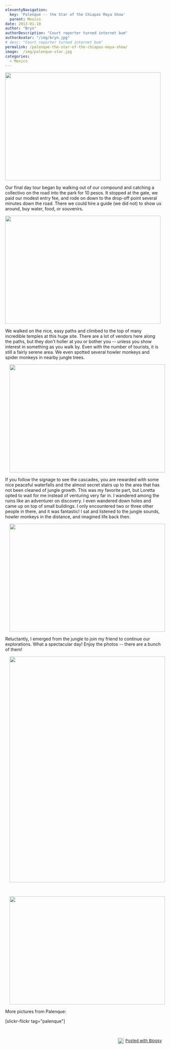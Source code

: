 ```yaml
---
eleventyNavigation:
  key: 'Palenque -- the Star of the Chiapas Maya Show'
  parent: Mexico
date: 2013-01-10
author: "Bryn"
authorDescription: "Court reporter turned internet bum"
authorAvatar: "/img/bryn.jpg"
# desc: "Court reporter turned internet bum"
permalink: /palenque-the-star-of-the-chiapas-maya-show/
image:  /img/palenque-star.jpg
categories:
  - Mexico
---
```

<div class="separator" style="clear: both; text-align: none;">
  <a href="https://www.flickr.com/photos/48315294@N00/8318476989/in/set-72157632374614284" target="_blank"><img id="blogsy-1357837589276.013" class="alignnone" src="https://farm9.staticflickr.com/8077/8318476989_4793aa4d49.jpg" alt="" width="500" height="346" /></a>
</div>

Our final day tour began by walking out of our compound and catching a collectivo on the road into the park for 10 pesos. It stopped at the gate, we paid our modest entry fee, and rode on down to the drop-off point several minutes down the road. There we could hire a guide (we did not) to show us around, buy water, food, or souvenirs.

<div class="separator" style="clear: both; text-align: none;">
  <a href="https://www.flickr.com/photos/48315294@N00/8322314153/in/set-72157632374614284" target="_blank"><img id="blogsy-1357837589256.488" class="alignnone" src="https://farm9.staticflickr.com/8073/8322314153_c88f84c98b.jpg" alt="" width="500" height="346" /></a>
</div>

We walked on the nice, easy paths and climbed to the top of many incredible temples at this huge site. There are a lot of vendors here along the paths, but they don't holler at you or bother you -- unless you show interest in something as you walk by. Even with the number of tourists, it is still a fairly serene area. We even spotted several howler monkeys and spider monkeys in nearby jungle trees.

<div class="separator" style="clear: both; text-align: center;">
  <a style="margin-left: 1em; margin-right: 1em;" href="https://www.flickr.com/photos/48315294@N00/8319523502/in/set-72157632374614284" target="_blank"><img id="blogsy-1357837589275.9465" class="aligncenter" src="https://farm9.staticflickr.com/8359/8319523502_31d1874b56.jpg" alt="" width="500" height="346" /></a>
</div>

If you follow the signage to see the cascades, you are rewarded with some nice peaceful waterfalls and the almost secret stairs up to the area that has not been cleaned of jungle growth. This was my favorite part, but Loretta opted to wait for me instead of venturing very far in. I wandered among the ruins like an adventurer on discovery. I even wandered down holes and came up on top of small buildings. I only encountered two or three other people in there, and it was fantastic! I sat and listened to the jungle sounds, howler monkeys in the distance, and imagined life back then.

<div class="separator" style="clear: both; text-align: center;">
  <a style="margin-left: 1em; margin-right: 1em;" href="https://www.flickr.com/photos/48315294@N00/8322360633/in/set-72157632374614284" target="_blank"><img id="blogsy-1357837589213.5337" class="aligncenter" src="https://farm9.staticflickr.com/8224/8322360633_1d6d7280ca.jpg" alt="" width="500" height="346" /></a>
</div>

Reluctantly, I emerged from the jungle to join my friend to continue our explorations. What a spectacular day! Enjoy the photos -- there are a bunch of them!

<div class="separator" style="clear: both; text-align: center;">
  <a style="margin-left: 1em; margin-right: 1em;" href="https://www.flickr.com/photos/48315294@N00/8322304643/in/set-72157632374614284" target="_blank"><img id="blogsy-1357837589294.332" class="aligncenter" src="https://farm9.staticflickr.com/8220/8322304643_f41fd69759_c.jpg" alt="" width="500" height="723" /></a>
</div>

&nbsp;

<div class="separator" style="clear: both; text-align: center;">
  <a style="margin-left: 1em; margin-right: 1em;" href="https://www.flickr.com/photos/48315294@N00/8318467583/in/set-72157632374614284" target="_blank"><img id="blogsy-1357837589246.325" class="aligncenter" src="https://farm9.staticflickr.com/8355/8318467583_77462e24d8.jpg" alt="" width="500" height="346" /></a>
</div>

More pictures from Palenque:

[slickr-flickr tag="palenque"]

&nbsp;

<div id="blogsy_footer" style="text-align: right; font-size: small; clear: both;">
  <a href="https://blogsyapp.com" target="_blank"><img style="vertical-align: middle; margin-right: 5px;" src="https://blogsyapp.com/img/blogsy_footer_icon.png" alt="Posted with Blogsy" width="20" height="20" />Posted with Blogsy</a>
</div>
